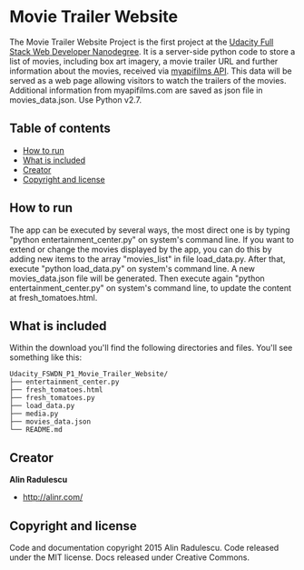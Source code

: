 # Movie Trailer Website

The Movie Trailer Website Project is the first project at the [Udacity Full Stack Web Developer Nanodegree](https://www.udacity.com/course/full-stack-web-developer-nanodegree--nd004).
It is a server-side python code to store a list of movies, including box art imagery, a movie trailer URL and further information about the movies, received via [myapifilms API](http://www.myapifilms.com).
This data will be served as a web page allowing visitors to watch the trailers of the movies.
Additional information from myapifilms.com are saved as json file in movies_data.json. Use Python v2.7.

## Table of contents

- [How to run](#how-to-run)
- [What is included](#what-is-included)
- [Creator](#creator)
- [Copyright and license](#copyright-and-license)

## How to run

The app can be executed by several ways, the most direct one is by typing "python entertainment_center.py" on system's command line. 
If you want to extend or change the movies displayed by the app, you can do this by adding new items to the array "movies_list" in file load_data.py. After that, execute "python load_data.py" on system's command line. A new movies_data.json file will be generated. Then execute again "python entertainment_center.py" on system's command line, to update the content at fresh_tomatoes.html.

## What is included

Within the download you'll find the following directories and files.
You'll see something like this:

```
Udacity_FSWDN_P1_Movie_Trailer_Website/
├── entertainment_center.py
├── fresh_tomatoes.html
├── fresh_tomatoes.py
├── load_data.py
├── media.py
├── movies_data.json
└── README.md
```

## Creator

**Alin Radulescu**

- <http://alinr.com/>


## Copyright and license

Code and documentation copyright 2015 Alin Radulescu. Code released under the MIT license. Docs released under Creative Commons.